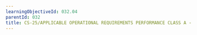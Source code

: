 ```yaml
---
learningObjectiveId: 032.04
parentId: 032
title: CS-25/APPLICABLE OPERATIONAL REQUIREMENTS PERFORMANCE CLASS A - THEORY
---
```



